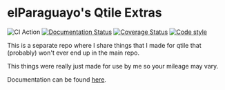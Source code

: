 # elParaguayo's Qtile Extras

![CI Action](https://github.com/elParaguayo/qtile-extras/workflows/ci/badge.svg?branch=main)
[![Documentation Status](https://readthedocs.org/projects/qtile-extras/badge/?version=latest)](https://qtile-extras.readthedocs.io/en/latest/?badge=latest)
[![Coverage Status](https://coveralls.io/repos/github/elParaguayo/qtile-extras/badge.svg?branch=main)](https://coveralls.io/github/elParaguayo/qtile-extras?branch=main)
[![Code style](https://img.shields.io/badge/code%20style-black-000000.svg)](https://github.com/psf/black)

This is a separate repo where I share things that I made for qtile that (probably) won't ever end up in the main repo.

This things were really just made for use by me so your mileage may vary.

Documentation can be found [here](https://qtile-extras.readthedocs.io/).

